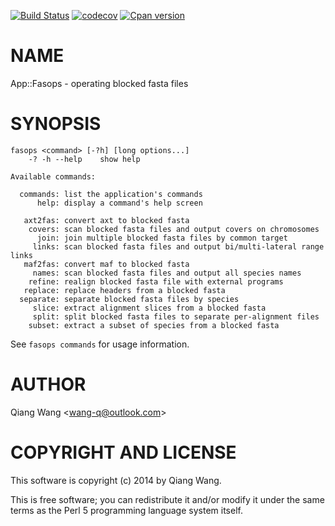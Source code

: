 [![Build Status](https://travis-ci.org/wang-q/App-Fasops.svg?branch=master)](https://travis-ci.org/wang-q/App-Fasops)
[![codecov](https://codecov.io/gh/wang-q/App-Fasops/branch/master/graph/badge.svg)](https://codecov.io/gh/wang-q/App-Fasops)
[![Cpan version](https://img.shields.io/cpan/v/App-Fasops.svg)](https://metacpan.org/release/App-Fasops)

# NAME

App::Fasops - operating blocked fasta files

# SYNOPSIS

    fasops <command> [-?h] [long options...]
        -? -h --help    show help

    Available commands:

      commands: list the application's commands
          help: display a command's help screen

       axt2fas: convert axt to blocked fasta
        covers: scan blocked fasta files and output covers on chromosomes
          join: join multiple blocked fasta files by common target
         links: scan blocked fasta files and output bi/multi-lateral range links
       maf2fas: convert maf to blocked fasta
         names: scan blocked fasta files and output all species names
        refine: realign blocked fasta file with external programs
       replace: replace headers from a blocked fasta
      separate: separate blocked fasta files by species
         slice: extract alignment slices from a blocked fasta
         split: split blocked fasta files to separate per-alignment files
        subset: extract a subset of species from a blocked fasta

See `fasops commands` for usage information.

# AUTHOR

Qiang Wang &lt;wang-q@outlook.com>

# COPYRIGHT AND LICENSE

This software is copyright (c) 2014 by Qiang Wang.

This is free software; you can redistribute it and/or modify it under
the same terms as the Perl 5 programming language system itself.
